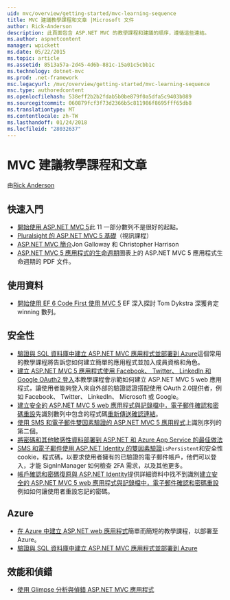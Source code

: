 ```yaml
---
uid: mvc/overview/getting-started/mvc-learning-sequence
title: MVC 建議教學課程和文章 |Microsoft 文件
author: Rick-Anderson
description: 此頁面包含 ASP.NET MVC 的教學課程和建議的順序，遵循這些連結。
ms.author: aspnetcontent
manager: wpickett
ms.date: 05/22/2015
ms.topic: article
ms.assetid: 8513a57a-2d45-4d6b-881c-15a01c5cbb1c
ms.technology: dotnet-mvc
ms.prod: .net-framework
msc.legacyurl: /mvc/overview/getting-started/mvc-learning-sequence
msc.type: authoredcontent
ms.openlocfilehash: 538eff2b2b2fdab5b0be879f0a5dfa5c9403b089
ms.sourcegitcommit: 060879fcf3f73d2366b5c811986f8695fff65db8
ms.translationtype: MT
ms.contentlocale: zh-TW
ms.lasthandoff: 01/24/2018
ms.locfileid: "28032637"
---
```

<a name="mvc-recommended-tutorials-and-articles"></a>MVC 建議教學課程和文章
====================
由[Rick Anderson](https://github.com/Rick-Anderson)

<a id="pwd"></a>
## <a name="getting-started"></a>快速入門

- [開始使用 ASP.NET MVC 5](introduction/getting-started.md)此 11 一部分數列不是很好的起點。
- [Pluralsight 的 ASP.NET MVC 5 基礎](https://pluralsight.com/training/Player?author=scott-allen&amp;name=aspdotnet-mvc5-fundamentals-m1-introduction&amp;mode=live&amp;clip=0&amp;course=aspdotnet-mvc5-fundamentals)（視訊課程）
- [ASP.NET MVC 簡介](https://www.microsoftvirtualacademy.com/training-courses/introduction-to-asp-net-mvc)Jon Galloway 和 Christopher Harrison
- [ASP.NET MVC 5 應用程式的生命週期](lifecycle-of-an-aspnet-mvc-5-application.md)圖表上的 ASP.NET MVC 5 應用程式生命週期的 PDF 文件。

<a id="con"></a>
## <a name="working-with-data"></a>使用資料

- [開始使用 EF 6 Code First 使用 MVC 5](getting-started-with-ef-using-mvc/creating-an-entity-framework-data-model-for-an-asp-net-mvc-application.md) EF 深入探討 Tom Dykstra 深獲肯定 winning 數列。

<a id="wj"></a>
## <a name="security"></a>安全性

- [驗證與 SQL 資料庫中建立 ASP.NET MVC 應用程式並部署到 Azure](https://azure.microsoft.com/documentation/articles/web-sites-dotnet-deploy-aspnet-mvc-app-membership-oauth-sql-database/)這個常用的教學課程將告訴您如何建立簡單的應用程式並加入成員資格和角色。
- [建立 ASP.NET MVC 5 應用程式使用 Facebook、 Twitter、 LinkedIn 和 Google OAuth2 登入](../security/create-an-aspnet-mvc-5-app-with-facebook-and-google-oauth2-and-openid-sign-on.md)本教學課程會示範如何建立 ASP.NET MVC 5 web 應用程式，讓使用者能夠登入來自外部的驗證認證搭配使用 OAuth 2.0提供者，例如 Facebook、 Twitter、 LinkedIn、 Microsoft 或 Google。
- [建立安全的 ASP.NET MVC 5 web 應用程式與記錄檔中，電子郵件確認和密碼重設](../security/create-an-aspnet-mvc-5-web-app-with-email-confirmation-and-password-reset.md)先識別數列中包含的程式碼[重新傳送確認連結](../security/create-an-aspnet-mvc-5-web-app-with-email-confirmation-and-password-reset.md#rsend)。
- [使用 SMS 和電子郵件雙因素驗證的 ASP.NET MVC 5 應用程式](../security/aspnet-mvc-5-app-with-sms-and-email-two-factor-authentication.md)上識別序列的第二個。
- [將密碼和其他敏感性資料部署到 ASP.NET 和 Azure App Service 的最佳做法](../../../identity/overview/features-api/best-practices-for-deploying-passwords-and-other-sensitive-data-to-aspnet-and-azure.md)
- [SMS 和電子郵件使用 ASP.NET Identity 的雙因素驗證](../../../identity/overview/features-api/two-factor-authentication-using-sms-and-email-with-aspnet-identity.md)`isPersistent`和安全性 cookie，程式碼，以要求使用者擁有的已驗證的電子郵件帳戶，他們可以登入，才能 SignInManager 如何檢查 2FA 需求，以及其他更多。
- [帳戶確認和密碼復原與 ASP.NET Identity](../../../identity/overview/features-api/account-confirmation-and-password-recovery-with-aspnet-identity.md)提供詳細資料中找不到識別[建立安全的 ASP.NET MVC 5 web 應用程式與記錄檔中，電子郵件確認和密碼重設](../security/create-an-aspnet-mvc-5-web-app-with-email-confirmation-and-password-reset.md)例如如何讓使用者重設忘記的密碼。

<a id="da"></a>
## <a name="azure"></a>Azure

- [在 Azure 中建立 ASP.NET web 應用程式](https://azure.microsoft.com/documentation/articles/web-sites-dotnet-get-started/)簡單而簡短的教學課程，以部署至 Azure。
- [驗證與 SQL 資料庫中建立 ASP.NET MVC 應用程式並部署到 Azure](https://azure.microsoft.com/documentation/articles/web-sites-dotnet-deploy-aspnet-mvc-app-membership-oauth-sql-database/)

<a id="perf"></a>
## <a name="performance-and-debugging"></a>效能和偵錯

- [使用 Glimpse 分析與偵錯 ASP.NET MVC 應用程式](../performance/profile-and-debug-your-aspnet-mvc-app-with-glimpse.md)
